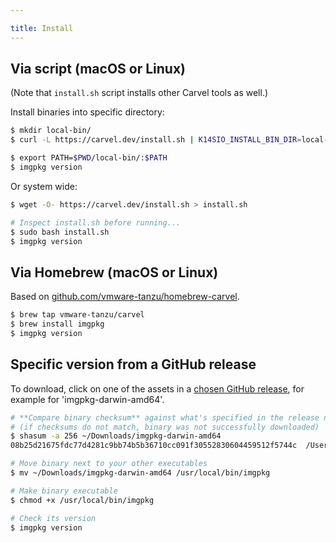 ```yaml
---

title: Install
---
```


## Via script (macOS or Linux)

(Note that `install.sh` script installs other Carvel tools as well.)

Install binaries into specific directory:

```bash
$ mkdir local-bin/
$ curl -L https://carvel.dev/install.sh | K14SIO_INSTALL_BIN_DIR=local-bin bash

$ export PATH=$PWD/local-bin/:$PATH
$ imgpkg version
```

Or system wide:

```bash
$ wget -O- https://carvel.dev/install.sh > install.sh

# Inspect install.sh before running...
$ sudo bash install.sh
$ imgpkg version
```

## Via Homebrew (macOS or Linux)

Based on [github.com/vmware-tanzu/homebrew-carvel](https://github.com/vmware-tanzu/homebrew-carvel).

```bash
$ brew tap vmware-tanzu/carvel
$ brew install imgpkg
$ imgpkg version
```

## Specific version from a GitHub release

To download, click on one of the assets in a [chosen GitHub release](https://github.com/vmware-tanzu/carvel-imgpkg/releases), for example for 'imgpkg-darwin-amd64'.

```bash
# **Compare binary checksum** against what's specified in the release notes
# (if checksums do not match, binary was not successfully downloaded)
$ shasum -a 256 ~/Downloads/imgpkg-darwin-amd64
08b25d21675fdc77d4281c9bb74b5b36710cc091f30552830604459512f5744c  /Users/pivotal/Downloads/imgpkg-darwin-amd64

# Move binary next to your other executables
$ mv ~/Downloads/imgpkg-darwin-amd64 /usr/local/bin/imgpkg

# Make binary executable
$ chmod +x /usr/local/bin/imgpkg

# Check its version
$ imgpkg version
```

